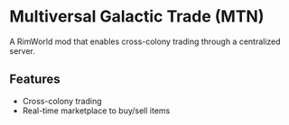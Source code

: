 # Multiversal Galactic Trade (MTN)

A RimWorld mod that enables cross-colony trading through a centralized server.

## Features
- Cross-colony trading
- Real-time marketplace to buy/sell items

